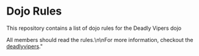 Dojo Rules
==========

This repository contains a list of dojo rules for the Deadly Vipers dojo

All members should read the rules.\n\nFor more information, checkout the [deadlyvipers](https://github.com/deadlyvipers)."